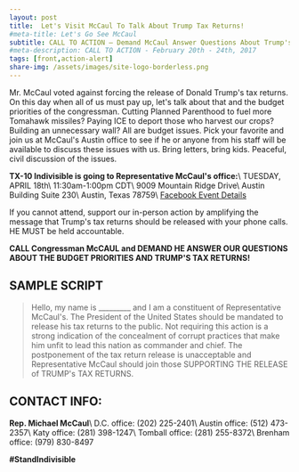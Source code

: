 ```yaml
---
layout: post
title:  Let's Visit McCaul To Talk About Trump Tax Returns!
#meta-title: Let's Go See McCaul
subtitle: CALL TO ACTION – Demand McCaul Answer Questions About Trump's Tax Returns!
#meta-description: CALL TO ACTION - February 20th - 24th, 2017
tags: [front,action-alert]
share-img: /assets/images/site-logo-borderless.png
---
```


Mr. McCaul voted against forcing the release of Donald Trump's tax returns. On this day when all of us must pay up, let's talk about that and the budget priorities of the congressman. Cutting Planned Parenthood to fuel more Tomahawk missiles? Paying ICE to deport those who harvest our crops? Building an unnecessary wall? All are budget issues. Pick your favorite and join us at McCaul's Austin office to see if he or anyone from his staff will be available to discuss these issues with us. Bring letters, bring kids. Peaceful, civil discussion of the issues.

**TX-10 Indivisible is going to Representative McCaul's office:**\\
TUESDAY, APRIL 18th\\
11:30am-1:00pm CDT\\
9009 Mountain Ridge Drive\\
Austin Building Suite 230\\
Austin, Texas 78759\\
[Facebook Event Details](https://www.facebook.com/events/1909840859273142)

If you cannot attend, support our in-person action by amplifying the message that Trump's tax returns should be released with your phone calls. HE MUST be held accountable.

**CALL Congressman McCAUL and DEMAND HE ANSWER OUR QUESTIONS ABOUT THE BUDGET PRIORITIES AND TRUMP'S TAX RETURNS!**


## SAMPLE SCRIPT
>Hello, my name is &#95;&#95;&#95;&#95;&#95;&#95;&#95;&#95;&#95; and I am a constituent of Representative McCaul's. The President of the United States should be mandated to release his tax returns to the public. Not requiring this action is a strong indication of the concealment of corrupt practices that make him unfit to lead this nation as commander and chief. The postponement of the tax return release is unacceptable and Representative McCaul should join those SUPPORTING THE RELEASE of TRUMP's TAX RETURNS.

## CONTACT INFO:

**Rep. Michael McCaul**\\
D.C. office: (202) 225-2401\\
Austin office: (512) 473-2357\\
Katy office: (281) 398-1247\\
Tomball office: (281) 255-8372\\
Brenham office: (979) 830-8497

**#StandIndivisible**
